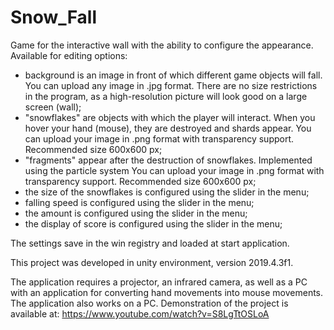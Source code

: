 # Snow_Fall
Game for the interactive wall with the ability to configure the appearance.
Available for editing options:
- background is  an image in front of which different game objects will fall. You can upload any image in .jpg format. There are no size restrictions in the program, as a high-resolution picture will look good on a large screen (wall);
- "snowflakes" are objects with which the player will interact. When you hover your hand (mouse), they are destroyed and shards appear. You can upload your image in .png format with transparency support. Recommended size 600x600 px;
- "fragments" appear after the destruction of snowflakes. Implemented using the particle system You can upload your image in .png format with transparency support. Recommended size 600x600 px;
- the size of the snowflakes is configured using the slider in the menu;
- falling speed is configured using the slider in the menu;
- the amount is configured using the slider in the menu;
- the display of  score is configured using the slider in the menu;

The settings  save in the win registry and loaded at start application. 

This project was developed in unity environment, version 2019.4.3f1.


The application requires a projector, an infrared camera, as well as a PC with an application for converting hand movements into mouse movements. The application also works on a PC.
Demonstration of the project is available at: https://www.youtube.com/watch?v=S8LgTtOSLoA
